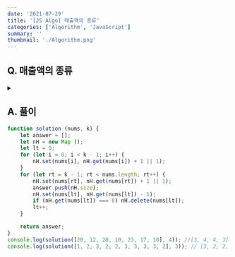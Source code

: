 ```yaml
---
date: '2021-07-29'
title: '[JS Algo] 매출액의 종류'
categories: ['Algorithm', 'JavaScript']
summary: ''
thumbnail: './Algorithm.png'
---
```


## Q. 매출액의 종류
<details>
<summary></summary>
<div markdown="1">       

</div>
</details>


## A. 풀이


``` javascript
function solution (nums, k) {
    let answer = [];
    let nH = new Map ();
    let lt = 0;
    for (let i = 0; i < k - 1; i++) {
        nH.set(nums[i], nH.get(nums[i]) + 1 || 1);
    }
    for (let rt = k - 1; rt < nums.length; rt++) {
        nH.set(nums[rt], nH.get(nums[rt]) + 1 || 1);
        answer.push(nH.size);
        nH.set(nums[lt], nH.get(nums[lt]) - 1);
        if (nH.get(nums[lt]) === 0) nH.delete(nums[lt]);
        lt++;
    }

    return answer;
}
console.log(solution([20, 12, 20, 10, 23, 17, 10], 4)); //[3, 4, 4, 3]
console.log(solution([1, 2, 3, 2, 2, 3, 3, 3, 3, 2], 3)); // [3, 2, 2, 2, 2, 1, 1, 2]
```
